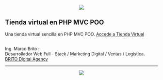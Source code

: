 <p align="center"><img src="http://brito.com.ve/hv/images/pic.png"></p>


## Tienda virtual en PHP MVC POO

Una tienda virtual sencilla en PHP MVC POO. [Accede a Tienda Virtual](http://brito.com.ve/tiendavirtual/)

<br/>
Ing. Marco Brito :.<br/>
Desarrollador Web Full - Stack / Marketing Digital / Ventas / Logística.<br/>
<a href="http://brito.com.ve">BRITO Digital Agency</a>
<hr/>
<p align="center"><img src="http://brito.com.ve/siscom/img/tienda.jpg"></p>


